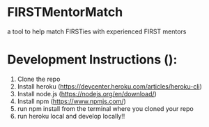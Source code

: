 # FIRSTMentorMatch
a tool to help match FIRSTies with experienced FIRST mentors

# Development Instructions ():
1. Clone the repo
2. Install heroku (https://devcenter.heroku.com/articles/heroku-cli)
3. Install node.js (https://nodejs.org/en/download/)
4. Install npm (https://www.npmjs.com/)
5. run npm install from the terminal where you cloned your repo
6. run heroku local and develop locally!! 
